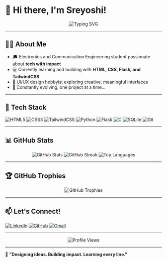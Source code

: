 # 👋 Hi there, I'm Sreyoshi!

<div align="center">
  <img src="https://readme-typing-svg.herokuapp.com?font=Fira+Code&weight=500&size=28&pause=1000&color=00FF00&center=true&vCenter=true&width=435&lines=Designing+ideas;Building+impact;Learning+every+line" alt="Typing SVG" />
</div>

---

## 👩‍💻 About Me

- 🎓 Electronics and Communication Engineering student passionate about **tech with impact**
- 💻 Currently learning and building with **HTML, CSS, Flask, and TailwindCSS**
- 🎨 UI/UX design hobbyist exploring creative, meaningful interfaces
- 🌱 Constantly evolving, one project at a time...

---

## 🧰 Tech Stack

![HTML5](https://img.shields.io/badge/HTML5-E34F26?style=for-the-badge&logo=html5&logoColor=white)
![CSS3](https://img.shields.io/badge/CSS3-1572B6?style=for-the-badge&logo=css3&logoColor=white)
![TailwindCSS](https://img.shields.io/badge/Tailwind_CSS-38B2AC?style=for-the-badge&logo=tailwind-css&logoColor=white)
![Python](https://img.shields.io/badge/Python-3776AB?style=for-the-badge&logo=python&logoColor=white)
![Flask](https://img.shields.io/badge/Flask-000000?style=for-the-badge&logo=flask&logoColor=white)
![C](https://img.shields.io/badge/C-00599C?style=for-the-badge&logo=c&logoColor=white)
![SQLite](https://img.shields.io/badge/SQLite-07405E?style=for-the-badge&logo=sqlite&logoColor=white)
![Git](https://img.shields.io/badge/Git-F05032?style=for-the-badge&logo=git&logoColor=white)

---

## 📊 GitHub Stats

<div align="center">
  <img src="https://github-readme-stats.vercel.app/api?username=Sreyoshi244&show_icons=true&theme=radical&hide_border=true&bg_color=0D1117&title_color=00FF00&text_color=FFFFFF&icon_color=00FF00" alt="GitHub Stats" />
  
  <img src="https://github-readme-streak-stats.herokuapp.com/?user=Sreyoshi244&theme=radical&hide_border=true&background=0D1117&stroke=00FF00&ring=00FF00&fire=00FF00&currStreakNum=FFFFFF&sideNums=FFFFFF&currStreakLabel=FFFFFF&sideLabels=FFFFFF&dates=FFFFFF" alt="GitHub Streak" />
  
  <img src="https://github-readme-stats.vercel.app/api/top-langs/?username=Sreyoshi244&layout=compact&theme=radical&hide_border=true&bg_color=0D1117&title_color=00FF00&text_color=FFFFFF" alt="Top Languages" />
</div>

---

## 🏆 GitHub Trophies

<div align="center">
  <img src="https://github-profile-trophy.vercel.app/?username=Sreyoshi244&theme=radical&no-frame=true&no-bg=false&margin-w=4" alt="GitHub Trophies" />
</div>

---

## 📫 Let's Connect!

[![LinkedIn](https://img.shields.io/badge/LinkedIn-0077B5?style=for-the-badge&logo=linkedin&logoColor=white)](https://www.linkedin.com/in/sreyoshi-pal)
[![GitHub](https://img.shields.io/badge/GitHub-100000?style=for-the-badge&logo=github&logoColor=white)](https://github.com/Sreyoshi244)
[![Gmail](https://img.shields.io/badge/Gmail-D14836?style=for-the-badge&logo=gmail&logoColor=white)](mailto:sreyoshipal85@gmail.com)

---

<div align="center">
  <img src="https://komarev.com/ghpvc/?username=Sreyoshi244&style=flat-square&color=00FF00" alt="Profile Views" />
</div>

---

💬 **"Designing ideas. Building impact. Learning every line."**
